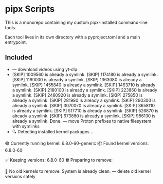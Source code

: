 # pipx Scripts

This is a monorepo containing my custom pipx-installed command-line tools.

Each tool lives in its own directory with a pyproject.toml and a main entrypoint.

## Included

-  — download videos using yt-dlp
- [SKIP] 1009560 is already a symlink.
[SKIP] 1174180 is already a symlink.
[SKIP] 1190000 is already a symlink.
[SKIP] 1363080 is already a symlink.
[SKIP] 1455840 is already a symlink.
[SKIP] 1493710 is already a symlink.
[SKIP] 2180100 is already a symlink.
[SKIP] 223850 is already a symlink.
[SKIP] 2460920 is already a symlink.
[SKIP] 275850 is already a symlink.
[SKIP] 281990 is already a symlink.
[SKIP] 290300 is already a symlink.
[SKIP] 3070070 is already a symlink.
[SKIP] 3658110 is already a symlink.
[SKIP] 517710 is already a symlink.
[SKIP] 526870 is already a symlink.
[SKIP] 673880 is already a symlink.
[SKIP] 986130 is already a symlink.
Done. — move Proton prefixes to native filesystem with symlinks
- 🔍 Detecting installed kernel packages...

🟢 Currently running kernel: 6.8.0-60-generic
📦 Found kernel versions: 6.8.0-60

✅ Keeping versions: 6.8.0-60
🗑️  Preparing to remove:

🎉 No old kernels to remove. System is already clean. — delete old kernel versions safely

